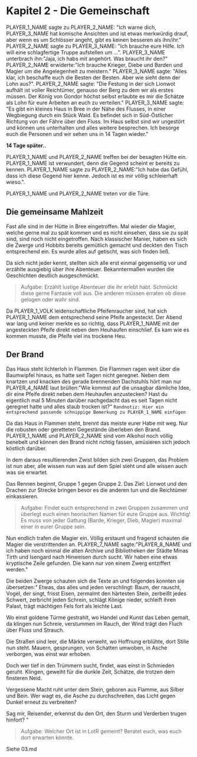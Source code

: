 # Kapitel 2 - Die Gemeinschaft
PLAYER_1_NAME sagte zu PLAYER_2_NAME: "Ich warne dich, PLAYER_3_NAME hat komische Ansichten und ist etwas merkwürdig drauf, aber wenn es um Schlösser angeht, gibt es keinen besseren als ihn/ihr."
PLAYER_2_NAME sagte zu PLAYER_3_NAME: "Ich brauche eure Hilfe. Ich will eine schlagfertige Truppe aufstellen um ...". PLAYER_3_NAME unterbrach ihn:"Jaja, ich habs mit angehört. Was braucht ihr den?"
PLAYER_2_NAME erwiderte:"Ich brauche Krieger, Diebe und Barden und Magier um die Angelegenheit zu meistern."
PLAYER_3_NAME sagte: "Alles klar, ich beschaffe euch die Besten der Besten. Aber wie sieht denn der Lohn aus?".
PLAYER_2_NAME sagte: "Die Festung in der sich Lionwot aufhält ist voller Reichtümer, genauso der Berg zu dem wir als erstes müssen. Der König von Gondor höchst selbst erlaubte es mir die Schätze als Lohn für eure Arbeiten an euch zu verteilen."
PLAYER_3_NAME sagte: "Es gibt ein kleines Haus in Bree in der Nähe des Flusses, in einer Wegbiegung durch ein Stück Wald. Es befindet sich in Süd-Östlicher Richtung von der Fähre über den Fluss. Im Haus selbst sind wir ungestört und können uns unterhalten und alles weitere besprechen. Ich besorge euch die Personen und wir sehen uns in 14 Tagen wieder."

**14 Tage später..**

PLAYER_1_NAME und PLAYER_2_NAME treffen bei der besagten Hütte ein. PLAYER_1_NAME ist verwundert, denn die Gegend scheint er bereits zu kennen.
PLAYER_1_NAME sagte zu PLAYER_2_NAME:"Ich habe das Gefühl, dass ich diese Gegend hier kenne. Jedoch ist es mir völlig schleierhaft wieso.".

PLAYER_1_NAME und PLAYER_2_NAME treten vor die Türe.

## Die gemeinsame Mahlzeit

Fast alle sind in der Hütte in Bree eingetroffen. Mal wieder die Magier, welche gerne mal zu spät kommen und es nicht einsehen, dass sie zu spät sind, sind noch nicht eingetroffen.
Nach klassischer Manier, haben es sich die Zwerge und Hobbits bereits gemütlich gemacht und deckten den Tisch entsprechend ein.
Es wurde alles auf getischt, was sich finden ließ.

Da sich nicht jeder kennt, stellten sich alle erst einmal gegenseitig vor und erzählte ausgiebig über ihre Abenteuer. Bekanntermaßen wurden die Geschichten deutlich ausgeschmückt.

> Aufgabe:
> Erzählt lustige Abenteuer die ihr erlebt habt. Schmückt diese gerne Fantasie voll aus.
> Die anderen müssen erraten ob diese gelogen oder wahr sind.

Da PLAYER_1_VOLK leidenschaftliche Pfeifenraucher sind, hat sich PLAYER_1_NAME dem entsprechend seine Pfeife angesteckt. Der Abend war lang und keiner merkte es so richtig, dass PLAYER_1_NAME mit der angesteckten
Pfeife direkt neben dem Heuhaufen einschlief. Es kam wie es kommen musste, die Pfeife viel ins trockene Heu.

## Der Brand

Das Haus steht lichterloh in Flammen. Die Flammen ragen weit über die Baumwipfel hinaus, es hatte seit Tagen nicht geregnet. Neben dem knartzen und knacken des gerade brennenden Dachstuhls hört man nur
PLAYER_4_NAME laut brüllen:"Wie kommst auf die unsagbar dämliche Idee, dir eine Pfeife direkt neben dem Heuhaufen anzustecken? Hast du eigentlich mal 5 Minuten darüber nachgedacht das es seit Tagen nicht geregnet hatte und alles staub trocken ist?"
`Randnotiz: Hier ein entsprechend passende schnippige Bemerkung zu PLAYER_1_NAME einfügen`



Da das Haus in Flammen steht, brennt das meiste eurer Habe mit weg. Nur die robusten oder geretteten Gegestände überleben den Brand.
PLAYER_1_NAME und PLAYER_2_NAME sind vom Alkohol noch völlig benebelt und können den Brand nicht richtig fassen, amüsieren sich jedoch köstlich darüber.

In dem daraus resultierenden Zwist bilden sich zwei Gruppen, das Problem ist nun aber, alle wissen nun was auf dem Spiel steht und alle wissen auch was sie erwartet.

Das Rennen beginnt, Gruppe 1 gegen Gruppe 2.
Das Ziel: Lionwot und den Drachen zur Strecke bringen bevor es die anderen tun und die Reichtümer einkassieren.

> Aufgabe:
> Findet euch entsprechend in zwei Gruppen zusammen und überlegt euch einen heorischen Namen für eure Gruppe aus.
> Wichtig! Es muss von jeder Gattung (Barde, Krieger, Dieb, Magier) maximal einer in eurer Gruppe sein.


Nun endlich trafen die Magier ein. Völlig erstaunt und fragend schauten die Magier die verstrittenden an. 
PLAYER_7_NAME sagte:"PLAYER_8_NAME und ich haben noch einmal die alten Archive und Bibliotheken der Städte Minas Tirth und Isengard nach Hinweisen durch sucht. Wir haben eine etwas kryptische Zeile gefunden. Die kann nur von einem Zwerg entziffert werden."

Die beiden Zwerge schauten sich die Texte an und folgendes konnten sie übersetzen:"
Etwas, das alles und jeden verschlingt:
Baum, der rauscht, Vogel, der singt,
frisst Eisen, zermalmt den härtesten Stein,
zerbeißt jedes Schwert, zerbricht jeden Schrein,
schlägt Könige nieder, schleift ihren Palast,
trägt mächtigen Fels fort als leichte Last.

Wo einst goldene Türme gestrahlt,
wo Handel und Kunst das Leben gemalt,
da klingen nun Schreie, verstummen im Rauch,
der Wind trägt den Fluch über Fluss und Strauch.

Die Straßen sind leer, die Märkte verweht,
wo Hoffnung erblühte, dort Stille nun steht.
Mauern, gesprungen, von Schatten umwoben,
in Asche verborgen, was einst war erhoben.

Doch wer tief in den Trümmern sucht,
findet, was einst in Schmieden geruht.
Klingen, geweiht für die dunkle Zeit,
Schätze, die trotzen dem finsteren Neid.

Vergessene Macht ruht unter dem Stein,
geboren aus Flamme, aus Silber und Bein.
Wer wagt es, die Asche zu durchschreiten,
das Licht gegen Dunkel erneut zu verbreiten?

Sag mir, Reisender, erkennst du den Ort,
den Sturm und Verderben trugen hinfort?
"

> Aufgabe:
> Welcher Ort ist in LotR gemeint?
> Beratet euch, was euch dort erwarten könnte.


Siehe 03.md